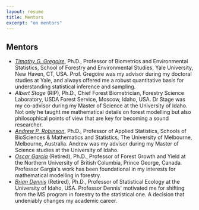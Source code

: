 ```yaml
---
layout: resume
title: Mentors
excerpt: "on mentors"
---
```


## Mentors

* *[Timothy G. Gregoire](https://environment.yale.edu/profile/gregoire/)*, Ph.D., Professor of Biometrics and Environmental Statistics, School of Forestry and Environmental Studies, Yale University, New Haven, CT, USA. Prof. Gregoire was my advisor during my doctoral studies at Yale, and always offered me a robust quantitative basis for understanding statistical inference and sampling. 
* *Albert Stage* (RIP), Ph.D., Chief Forest Biometrician, Forestry Science Laboratory, USDA Forest Service, Moscow, Idaho, USA. Dr Stage was my co-advisor during my Master of Science at the University of Idaho. Not only he taught me mathematical details on forest modelling but also philosophical points of view that are key for becoming a sound researcher.
* *[Andrew P. Robinson](https://researchers.ms.unimelb.edu.au/~apro@unimelb/)*, Ph.D., Professor of Applied Statistics, Schools of BioSciences & Mathematics and Statistics, The University of Melbourne, Melbourne, Australia. Andrew was my advisor during my Master of Science studies at the University of Idaho. 
* *[Oscar García](https://www.researchgate.net/profile/Oscar_Garcia30)* (Retired), Ph.D., Professor of Forest Growth and Yield at the Northern University of British Columbia, Prince George, Canada. Professor Gargía's work has been foundational in my interests for mathematical modelling in forestry. 
* *[Brian Dennis](https://www.uidaho.edu/cnr/faculty/dennis)* (Retired), Ph.D., Professor of Statistical Ecology at the University of Idaho, USA. Professor Dennis' motivated me for shifting from the MS program in forestry to the statistical one. A decision that undeniably changes my academic career.


<!-- ### Footer
Last updated: August 2020 -->
